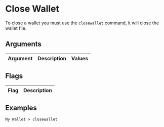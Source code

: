 # Close Wallet

To close a wallet you must use the `closewallet` command, it will close the wallet file.

## Arguments

| Argument  | Description       | Values                       |
| --------- | ----------------- | ---------------------------- |

## Flags

| Flag      | Description        |
| --------- | ------------------ |

## Examples

```
My Wallet > closewallet
```